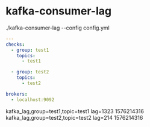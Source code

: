 # kafka-consumer-lag

./kafka-consumer-lag --config config.yml

``` yaml
---
checks:
  - group: test1
    topics:
      - test1

  - group: test2
    topics:
      - test2

brokers:
  - localhost:9092

```

kafka_lag,group=test1,topic=test1 lag=1323 1576214316
kafka_lag,group=test2,topic=test2 lag=214 1576214316
